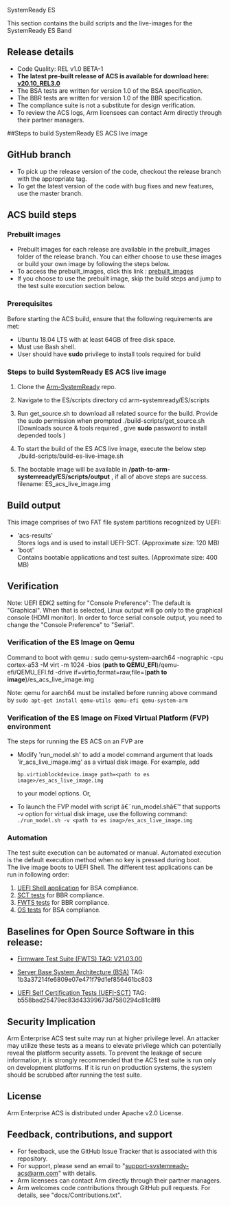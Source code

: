SystemReady ES  <WIP>


<Introduction to SystemReady ES>

This section contains the build scripts and the live-images for the SystemReady ES Band


## Release details
 - Code Quality: REL v1.0 BETA-1
 - **The latest pre-built release of ACS is available for download here: [v20.10_REL3.0](https://github.com/ARM-software/arm-systemready-acs/tree/release/ES/prebuilt_images/v21.05_REL1.0_BETA-1)**
 - The BSA tests are written for version 1.0 of the BSA specification.
 - The BBR tests are written for version 1.0 of the BBR specification.
 - The compliance suite is not a substitute for design verification.
 - To review the ACS logs, Arm licensees can contact Arm directly through their partner managers.


##Steps to  build SystemReady ES ACS live image

## GitHub branch
- To pick up the release version of the code, checkout the release branch with the appropriate tag.
- To get the latest version of the code with bug fixes and new features, use the master branch.

## ACS build steps

### Prebuilt images
- Prebuilt images for each release are available in the prebuilt_images folder of the release branch. You can either choose to use these images or build your own image by following the steps below.
- To access the prebuilt_images, click this link : [prebuilt_images](https://github.com/ARM-software/arm-systemready-acs/tree/release/ES/prebuilt_images/)
- If you choose to use the prebuilt image, skip the build steps and jump to the test suite execution section below.

### Prerequisites
Before starting the ACS build, ensure that the following requirements are met:
 - Ubuntu 18.04 LTS with at least 64GB of free disk space.
 - Must use Bash shell.
 - User should have **sudo** privilege to install tools required for build
 
### Steps to build SystemReady ES ACS live image
1. Clone the [Arm-SystemReady](https://github.com/ARM-software/arm-systemready-acs) repo.

2. Navigate to the ES/scripts directory
 cd arm-systemready/ES/scripts

3. Run get_source.sh to download all related source for the build. Provide the sudo permission when prompted
 ./build-scripts/get_source.sh
 (Downloads source & tools required , give **sudo** password to install  depended tools )

4. To start the build of the ES ACS live image, execute the below step
 ./build-scripts/build-es-live-image.sh

5. The bootable image will be available in **/path-to-arm-systemready/ES/scripts/output** , if all of above steps are success.
filename: ES_acs_live_image.img
 
## Build output
This image comprises of two FAT file system partitions recognized by UEFI: <br />
- 'acs-results' <br />
  Stores logs and is used to install UEFI-SCT. (Approximate size: 120 MB) <br/>
- 'boot' <br />
  Contains bootable applications and test suites. (Approximate size: 400 MB)


## Verification

Note: UEFI EDK2 setting for "Console Preference": The default is "Graphical". When that is selected, Linux output will go only to the graphical console (HDMI monitor). In order to force serial console output, you need to change the "Console Preference" to "Serial".

### Verification of the ES Image on Qemu
Command to boot with qemu :
    sudo qemu-system-aarch64 -nographic -cpu cortex-a53 -M virt -m 1024 -bios (**path to QEMU_EFI**)/qemu-efi/QEMU_EFI.fd -drive if=virtio,format=raw,file=(**path to image**)/es_acs_live_image.img

   Note: qemu for aarch64 must be installed  before running above command  by `sudo apt-get install qemu-utils qemu-efi qemu-system-arm`

### Verification of the ES Image on Fixed Virtual Platform (FVP) environment

The steps for running the ES ACS on an FVP are

  - Modify 'run_model.sh' to add a model command argument that loads 'ir_acs_live_image.img' as a virtual disk image. For example, add

    `bp.virtioblockdevice.image path=<path to es image>/es_acs_live_image.img`

    to your model options.
    Or,
  - To launch the FVP model with script â€˜run_model.shâ€™ that supports -v option for virtual disk image, use the following command:
   `./run_model.sh -v <path to es imag>/es_acs_live_image.img`


### Automation
The test suite execution can be automated or manual. Automated execution is the default execution method when no key is pressed during boot. <br />
The live image boots to UEFI Shell. The different test applications can be run in following order:

1. [UEFI Shell application](https://github.com/ARM-software/bsa-acs/blob/master/README.md) for BSA compliance.
2. [SCT tests](https://github.com/ARM-software/bbr-acs/blob/master/README.md) for BBR compliance.
3. [FWTS tests](https://github.com/ARM-software/bbr-acs/blob/master/README.md) for BBR compliance.
4. [OS tests](https://github.com/ARM-software/bsa-acs/blob/master/README.md) for BSA compliance.

## Baselines for Open Source Software in this release:

- [Firmware Test Suite (FWTS) TAG: V21.03.00](http://kernel.ubuntu.com/git/hwe/fwts.git)

- [Server Base System Architecture (BSA)](https://github.com/ARM-software/bsa-acs) TAG: 1b3a37214fe6809e07e471f79d1ef856461bc803

- [UEFI Self Certification Tests (UEFI-SCT)](https://github.com/tianocore/edk2-test) TAG: b558bad25479ec83d43399673d7580294c81c8f8


## Security Implication
Arm Enterprise ACS test suite may run at higher privilege level. An attacker may utilize these tests as a means to elevate privilege which can potentially reveal the platform security assets. To prevent the leakage of secure information, it is strongly recommended that the ACS test suite is run only on development platforms. If it is run on production systems, the system should be scrubbed after running the test suite.


## License

Arm Enterprise ACS is distributed under Apache v2.0 License.


## Feedback, contributions, and support

 - For feedback, use the GitHub Issue Tracker that is associated with this repository.
 - For support, please send an email to "support-systemready-acs@arm.com" with details.
 - Arm licensees can contact Arm directly through their partner managers.
 - Arm welcomes code contributions through GitHub pull requests. For details, see "docs/Contributions.txt".

